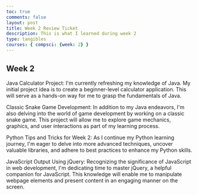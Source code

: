 ```yaml
---
toc: true
comments: false
layout: post
title: Week 2 Review Ticket
description: This is what I learned during week 2
type: tangibles
courses: { compsci: {week: 2} }
---
```


## Week 2

Java Calculator Project: I'm currently refreshing my knowledge of Java. My initial project idea is to create a beginner-level calculator application. This will serve as a hands-on way for me to grasp the fundamentals of Java.

Classic Snake Game Development: In addition to my Java endeavors, I'm also delving into the world of game development by working on a classic snake game. This project will allow me to explore game mechanics, graphics, and user interactions as part of my learning process.

Python Tips and Tricks for Week 2: As I continue my Python learning journey, I'm eager to delve into more advanced techniques, uncover valuable libraries, and adhere to best practices to enhance my Python skills.

JavaScript Output Using jQuery: Recognizing the significance of JavaScript in web development, I'm dedicating time to master jQuery, a helpful companion for JavaScript. This knowledge will enable me to manipulate webpage elements and present content in an engaging manner on the screen.